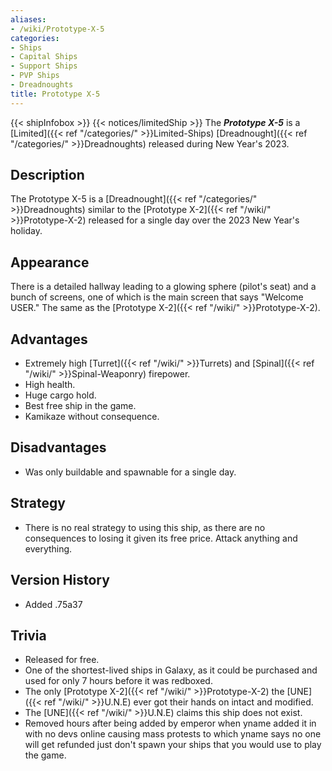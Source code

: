 ```yaml
---
aliases:
- /wiki/Prototype-X-5
categories:
- Ships
- Capital Ships
- Support Ships
- PVP Ships
- Dreadnoughts
title: Prototype X-5
---
```


{{< shipInfobox >}} {{< notices/limitedShip >}} The **_Prototype X-5_** is a [Limited]({{< ref "/categories/" >}}Limited-Ships) [Dreadnought]({{< ref "/categories/" >}}Dreadnoughts) released during New Year's 2023. 

## Description

The Prototype X-5 is a [Dreadnought]({{< ref "/categories/" >}}Dreadnoughts) similar to the [Prototype X-2]({{< ref "/wiki/" >}}Prototype-X-2) released for a single day over the 2023 New Year's holiday.

## Appearance

There is a detailed hallway leading to a glowing sphere (pilot's seat) and a bunch of screens, one of which is the main screen that says "Welcome USER." The same as the [Prototype X-2]({{< ref "/wiki/" >}}Prototype-X-2).

## Advantages

- Extremely high [Turret]({{< ref "/wiki/" >}}Turrets) and [Spinal]({{< ref "/wiki/" >}}Spinal-Weaponry) firepower.
- High health.
- Huge cargo hold.
- Best free ship in the game.
- Kamikaze without consequence.

## Disadvantages

- Was only buildable and spawnable for a single day.

## Strategy

- There is no real strategy to using this ship, as there are no consequences to losing it given its free price. Attack anything and everything.

## Version History 

- Added .75a37

## Trivia

- Released for free.
- One of the shortest-lived ships in Galaxy, as it could be purchased and used for only 7 hours before it was redboxed.
- The only [Prototype X-2]({{< ref "/wiki/" >}}Prototype-X-2) the [UNE]({{< ref "/wiki/" >}}U.N.E) ever got their hands on intact and modified.
- The [UNE]({{< ref "/wiki/" >}}U.N.E) claims this ship does not exist.
- Removed hours after being added by emperor when yname added it in with no devs online causing mass protests to which yname says no one will get refunded just don't spawn your ships that you would use to play the game.